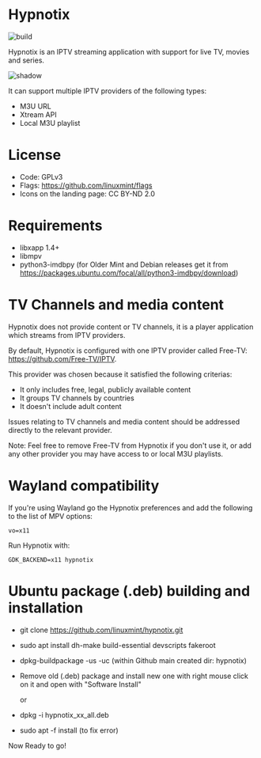 # Hypnotix
![build](https://github.com/linuxmint/hypnotix/actions/workflows/build.yml/badge.svg)

Hypnotix is an IPTV streaming application with support for live TV, movies and series.

![shadow](https://user-images.githubusercontent.com/1138515/99553152-b8bac780-29b5-11eb-9d75-8756ed7581b6.png)

It can support multiple IPTV providers of the following types:

- M3U URL
- Xtream API
- Local M3U playlist

# License

- Code: GPLv3
- Flags: https://github.com/linuxmint/flags
- Icons on the landing page: CC BY-ND 2.0

# Requirements

- libxapp 1.4+
- libmpv
- python3-imdbpy (for Older Mint and Debian releases get it from https://packages.ubuntu.com/focal/all/python3-imdbpy/download)

# TV Channels and media content

Hypnotix does not provide content or TV channels, it is a player application which streams from IPTV providers.

By default, Hypnotix is configured with one IPTV provider called Free-TV: https://github.com/Free-TV/IPTV.

This provider was chosen because it satisfied the following criterias:

- It only includes free, legal, publicly available content
- It groups TV channels by countries
- It doesn't include adult content

Issues relating to TV channels and media content should be addressed directly to the relevant provider.

Note: Feel free to remove Free-TV from Hypnotix if you don't use it, or add any other provider you may have access to or local M3U playlists.

# Wayland compatibility

If you're using Wayland go the Hypnotix preferences and add the following to the list of MPV options:

`vo=x11`

Run Hypnotix with:

`GDK_BACKEND=x11 hypnotix`

# Ubuntu package (.deb) building and installation

- git clone https://github.com/linuxmint/hypnotix.git

- sudo apt install dh-make build-essential devscripts fakeroot

- dpkg-buildpackage -us -uc (within Github main created dir: hypnotix)

- Remove old (.deb) package and install new one with right mouse click on it and open with "Software Install"
    
    or

- dpkg -i hypnotix_xx_all.deb

- sudo apt -f install (to fix error)

Now Ready to go!

